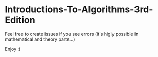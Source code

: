 # Introductions-To-Algorithms-3rd-Edition
Feel free to create issues if you see errors (it's higly possible in mathematical and theory parts...)

Enjoy :)
